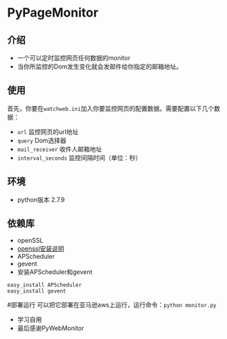 # PyPageMonitor
## 介绍
  * 一个可以定时监控网页任何数据的monitor
  * 当你所监控的Dom发生变化就会发邮件给你指定的邮箱地址。

## 使用
  首先，你要在```watchweb.ini```加入你要监控网页的配置数据。需要配置以下几个数据：
* ```url```   监控网页的url地址
* ```query```   Dom选择器
* ```mail_receiver```   收件人邮箱地址
* ```interval_seconds```  监控间隔时间（单位：秒）

## 环境
* python版本 2.7.9
 
## 依赖库
* openSSL
 * [openssl安装说明](http://elliott-shi.iteye.com/blog/1955408) 
* APScheduler
* gevent
 * 安装APScheduler和gevent
 ```
 easy_install APScheduler
 easy_install gevent
 ```

#部署运行
可以把它部署在亚马逊aws上运行，运行命令：```python monitor.py```

* 学习自用
* 最后感谢PyWebMonitor
